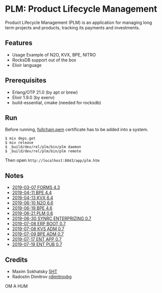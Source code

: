 PLM: Product Lifecycle Management
=================================

Product Lifecycle Management (PLM) is an application for
managing long term projects and products, tracking its
payments and investments.


Features
--------

* Usage Example of N2O, KVX, BPE, NITRO
* RocksDB support out of the box
* Elixir language

Prerequisites
-------------

* Erlang/OTP 21.0 (by apt or brew)
* Elixir 1.9.0 (by exenv)
* build-essential, cmake (needed for rocksdb)

Run
---

Before running, [fullchain.pem](./priv/ssl/fullchain.pem) certificate has to be added into a system.

```
$ mix deps.get
$ mix release
$ _build/dev/rel/plm/bin/plm daemon
$ _build/dev/rel/plm/bin/plm remote
```

Then open `http://localhost:8043/app/plm.htm`

Notes
-----

* [2019-03-07 FORMS 4.3](https://tonpa.guru/stream/2019/2019-03-07%20Новая%20версия%20FORMS.htm)
* [2019-04-11 BPE 4.4](https://tonpa.guru/stream/2019/2019-04-11%20Новая%20версия%20BPE.htm)
* [2019-04-13 KVX 6.4](https://tonpa.guru/stream/2019/2019-04-13%20Новая%20версия%20KVX.htm)
* [2019-06-10 N2O 6.6](https://tonpa.guru/stream/2019/2019-06-10%20N2O%20MIX.htm)
* [2019-06-19 BPE 4.6](https://tonpa.guru/stream/2019/2019-06-19%20BPE%20MIX.htm)
* [2019-06-21 PLM 0.6](https://tonpa.guru/stream/2019/2019-06-21%20Новые%20версии%20BUD%20и%20BANK.htm)
* [2019-06-30 SYNRC ENTERPRIZING 0.7](https://tonpa.guru/stream/2019/2019-06-30%20DEPOT.htm)
* [2019-07-08 ERP BOOT 0.7](https://tonpa.guru/stream/2019/2019-07-08%20ERP%20BOOT.htm)
* [2019-07-08 KVS ADM 0.7](https://tonpa.guru/stream/2019/2019-07-08%20KVS%20ADM.htm)
* [2019-07-09 BPE ADM 0.7](https://tonpa.guru/stream/2019/2019-07-09%20BPE%20ADM.htm)
* [2019-07-17 ENT APP 0.7](https://tonpa.guru/stream/2019/2019-07-17%20ENT%20APP.htm)
* [2019-07-19 ENT PUB 0.7](https://tonpa.guru/stream/2019/2019-07-19%20ENT%20PUB.htm)

Credits
-------

* Maxim Sokhatsky [5HT](https://github.com/5HT)
* Radostin Dimitrov [rdimitrovbg](https://github.com/rdimitrovbg)

OM A HUM

